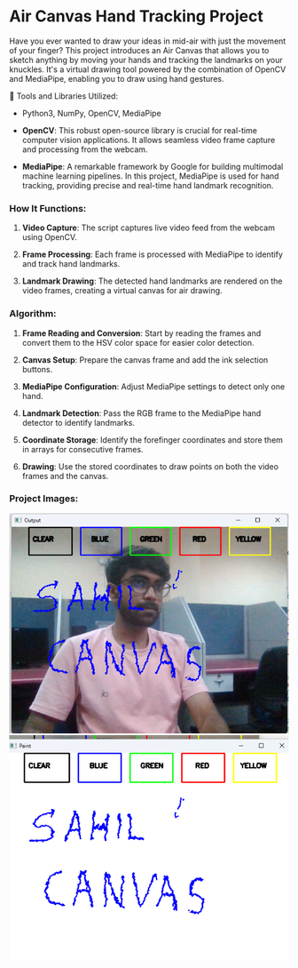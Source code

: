 # Air Canvas Hand Tracking Project

Have you ever wanted to draw your ideas in mid-air with just the movement of your finger? This project introduces an Air Canvas that allows you to sketch anything by moving your hands and tracking the landmarks on your knuckles. It's a virtual drawing tool powered by the combination of OpenCV and MediaPipe, enabling you to draw using hand gestures.

🔧 Tools and Libraries Utilized:

- Python3, NumPy, OpenCV, MediaPipe

- **OpenCV**: This robust open-source library is crucial for real-time computer vision applications. It allows seamless video frame capture and processing from the webcam.

- **MediaPipe**: A remarkable framework by Google for building multimodal machine learning pipelines. In this project, MediaPipe is used for hand tracking, providing precise and real-time hand landmark recognition.

### How It Functions:

1. **Video Capture**: The script captures live video feed from the webcam using OpenCV.

2. **Frame Processing**: Each frame is processed with MediaPipe to identify and track hand landmarks.

3. **Landmark Drawing**: The detected hand landmarks are rendered on the video frames, creating a virtual canvas for air drawing.

### Algorithm:

1. **Frame Reading and Conversion**: Start by reading the frames and convert them to the HSV color space for easier color detection.

2. **Canvas Setup**: Prepare the canvas frame and add the ink selection buttons.

3. **MediaPipe Configuration**: Adjust MediaPipe settings to detect only one hand.

4. **Landmark Detection**: Pass the RGB frame to the MediaPipe hand detector to identify landmarks.

5. **Coordinate Storage**: Identify the forefinger coordinates and store them in arrays for consecutive frames.

6. **Drawing**: Use the stored coordinates to draw points on both the video frames and the canvas.

### Project Images:

![Drawing in Action with hand](./Demo-img.png)
![Hand Tracking Visualization in white screen](./paint-img.png)
